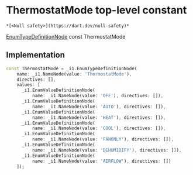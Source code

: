 


# ThermostatMode top-level constant






    *[<Null safety>](https://dart.dev/null-safety)*


[EnumTypeDefinitionNode](https://pub.dev/documentation/gql/0.13.0/ast/EnumTypeDefinitionNode-class.html) const ThermostatMode
  







## Implementation

```dart
const ThermostatMode = _i1.EnumTypeDefinitionNode(
    name: _i1.NameNode(value: 'ThermostatMode'),
    directives: [],
    values: [
      _i1.EnumValueDefinitionNode(
          name: _i1.NameNode(value: 'OFF'), directives: []),
      _i1.EnumValueDefinitionNode(
          name: _i1.NameNode(value: 'AUTO'), directives: []),
      _i1.EnumValueDefinitionNode(
          name: _i1.NameNode(value: 'HEAT'), directives: []),
      _i1.EnumValueDefinitionNode(
          name: _i1.NameNode(value: 'COOL'), directives: []),
      _i1.EnumValueDefinitionNode(
          name: _i1.NameNode(value: 'FANONLY'), directives: []),
      _i1.EnumValueDefinitionNode(
          name: _i1.NameNode(value: 'DEHUMIDIFY'), directives: []),
      _i1.EnumValueDefinitionNode(
          name: _i1.NameNode(value: 'AIRFLOW'), directives: [])
    ]);
```








